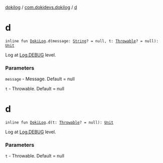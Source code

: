 [dokilog](../index.md) / [com.dokidevs.dokilog](index.md) / [d](./d.md)

# d

`inline fun `[`DokiLog`](-doki-log/index.md)`.d(message: `[`String`](https://kotlinlang.org/api/latest/jvm/stdlib/kotlin/-string/index.html)`? = null, t: `[`Throwable`](https://kotlinlang.org/api/latest/jvm/stdlib/kotlin/-throwable/index.html)`? = null): `[`Unit`](https://kotlinlang.org/api/latest/jvm/stdlib/kotlin/-unit/index.html)

Log at [Log.DEBUG](https://developer.android.com/reference/android/util/Log.html#DEBUG) level.

### Parameters

`message` - Message. Default = null

`t` - Throwable. Default = null

# d

`inline fun `[`DokiLog`](-doki-log/index.md)`.d(t: `[`Throwable`](https://kotlinlang.org/api/latest/jvm/stdlib/kotlin/-throwable/index.html)`? = null): `[`Unit`](https://kotlinlang.org/api/latest/jvm/stdlib/kotlin/-unit/index.html)

Log at [Log.DEBUG](https://developer.android.com/reference/android/util/Log.html#DEBUG) level.

### Parameters

`t` - Throwable. Default = null